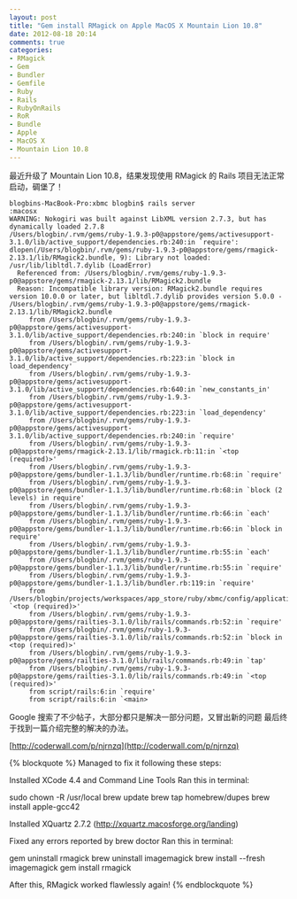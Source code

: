 ```yaml
---
layout: post
title: "Gem install RMagick on Apple MacOS X Mountain Lion 10.8"
date: 2012-08-18 20:14
comments: true
categories: 
- RMagick
- Gem
- Bundler
- Gemfile
- Ruby
- Rails
- RubyOnRails
- RoR
- Bundle
- Apple
- MacOS X
- Mountain Lion 10.8
---
```


最近升级了 Mountain Lion 10.8，结果发现使用 RMagick 的 Rails 项目无法正常启动，碉堡了！

```
blogbins-MacBook-Pro:xbmc blogbin$ rails server
:macosx
WARNING: Nokogiri was built against LibXML version 2.7.3, but has dynamically loaded 2.7.8
/Users/blogbin/.rvm/gems/ruby-1.9.3-p0@appstore/gems/activesupport-3.1.0/lib/active_support/dependencies.rb:240:in `require': dlopen(/Users/blogbin/.rvm/gems/ruby-1.9.3-p0@appstore/gems/rmagick-2.13.1/lib/RMagick2.bundle, 9): Library not loaded: /usr/lib/libltdl.7.dylib (LoadError)
  Referenced from: /Users/blogbin/.rvm/gems/ruby-1.9.3-p0@appstore/gems/rmagick-2.13.1/lib/RMagick2.bundle
  Reason: Incompatible library version: RMagick2.bundle requires version 10.0.0 or later, but libltdl.7.dylib provides version 5.0.0 - /Users/blogbin/.rvm/gems/ruby-1.9.3-p0@appstore/gems/rmagick-2.13.1/lib/RMagick2.bundle
     from /Users/blogbin/.rvm/gems/ruby-1.9.3-p0@appstore/gems/activesupport-3.1.0/lib/active_support/dependencies.rb:240:in `block in require'
     from /Users/blogbin/.rvm/gems/ruby-1.9.3-p0@appstore/gems/activesupport-3.1.0/lib/active_support/dependencies.rb:223:in `block in load_dependency'
     from /Users/blogbin/.rvm/gems/ruby-1.9.3-p0@appstore/gems/activesupport-3.1.0/lib/active_support/dependencies.rb:640:in `new_constants_in'
     from /Users/blogbin/.rvm/gems/ruby-1.9.3-p0@appstore/gems/activesupport-3.1.0/lib/active_support/dependencies.rb:223:in `load_dependency'
     from /Users/blogbin/.rvm/gems/ruby-1.9.3-p0@appstore/gems/activesupport-3.1.0/lib/active_support/dependencies.rb:240:in `require'
     from /Users/blogbin/.rvm/gems/ruby-1.9.3-p0@appstore/gems/rmagick-2.13.1/lib/rmagick.rb:11:in `<top (required)>'
     from /Users/blogbin/.rvm/gems/ruby-1.9.3-p0@appstore/gems/bundler-1.1.3/lib/bundler/runtime.rb:68:in `require'
     from /Users/blogbin/.rvm/gems/ruby-1.9.3-p0@appstore/gems/bundler-1.1.3/lib/bundler/runtime.rb:68:in `block (2 levels) in require'
     from /Users/blogbin/.rvm/gems/ruby-1.9.3-p0@appstore/gems/bundler-1.1.3/lib/bundler/runtime.rb:66:in `each'
     from /Users/blogbin/.rvm/gems/ruby-1.9.3-p0@appstore/gems/bundler-1.1.3/lib/bundler/runtime.rb:66:in `block in require'
     from /Users/blogbin/.rvm/gems/ruby-1.9.3-p0@appstore/gems/bundler-1.1.3/lib/bundler/runtime.rb:55:in `each'
     from /Users/blogbin/.rvm/gems/ruby-1.9.3-p0@appstore/gems/bundler-1.1.3/lib/bundler/runtime.rb:55:in `require'
     from /Users/blogbin/.rvm/gems/ruby-1.9.3-p0@appstore/gems/bundler-1.1.3/lib/bundler.rb:119:in `require'
     from /Users/blogbin/projects/workspaces/app_store/ruby/xbmc/config/application.rb:7:in `<top (required)>'
     from /Users/blogbin/.rvm/gems/ruby-1.9.3-p0@appstore/gems/railties-3.1.0/lib/rails/commands.rb:52:in `require'
     from /Users/blogbin/.rvm/gems/ruby-1.9.3-p0@appstore/gems/railties-3.1.0/lib/rails/commands.rb:52:in `block in <top (required)>'
     from /Users/blogbin/.rvm/gems/ruby-1.9.3-p0@appstore/gems/railties-3.1.0/lib/rails/commands.rb:49:in `tap'
     from /Users/blogbin/.rvm/gems/ruby-1.9.3-p0@appstore/gems/railties-3.1.0/lib/rails/commands.rb:49:in `<top (required)>'
     from script/rails:6:in `require'
     from script/rails:6:in `<main>
``` 

Google 搜索了不少帖子，大部分都只是解决一部分问题，又冒出新的问题
最后终于找到一篇介绍完整的解决的办法。

[http://coderwall.com/p/njrnzq](http://coderwall.com/p/njrnzq)

<!--more-->

{% blockquote %}
Managed to fix it following these steps:

Installed XCode 4.4 and Command Line Tools
Ran this in terminal:

sudo chown -R <user> /usr/local
brew update
brew tap homebrew/dupes
brew install apple-gcc42

Installed XQuartz 2.7.2 (http://xquartz.macosforge.org/landing)

Fixed any errors reported by brew doctor
Ran this in terminal:

gem uninstall rmagick
brew uninstall imagemagick
brew install --fresh imagemagick
gem install rmagick

After this, RMagick worked flawlessly again!
{% endblockquote %}